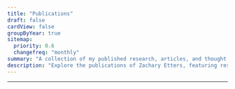 ```yaml
---
title: "Publications"
draft: false
cardView: false
groupByYear: true
sitemap:
  priority: 0.6
  changefreq: "monthly"
summary: "A collection of my published research, articles, and thought leadership in cybersecurity and IT. Find insights, case studies, and technical explorations that reflect my passion for the field."
description: "Explore the publications of Zachary Etters, featuring research and articles in cybersecurity, network security, and IT infrastructure solutions."
---
```


---
